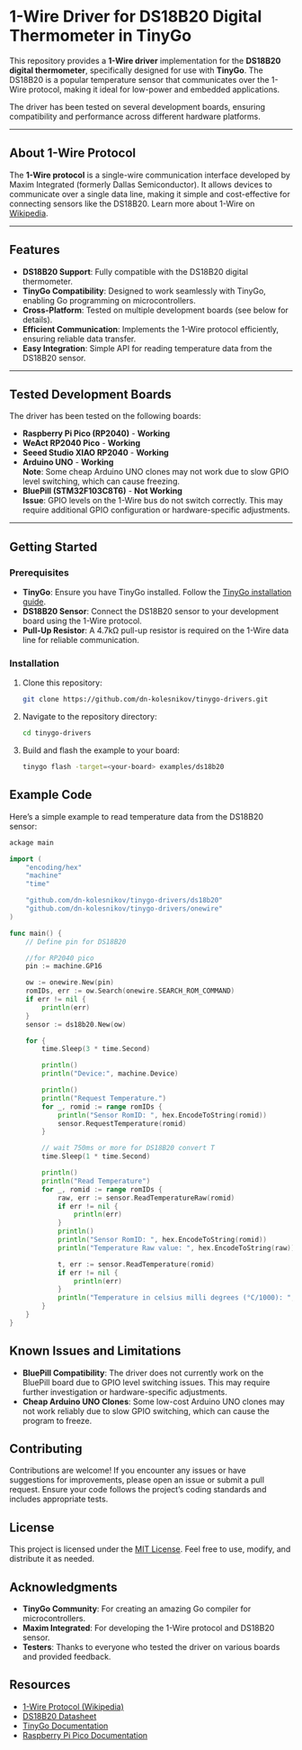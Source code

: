 # 1-Wire Driver for DS18B20 Digital Thermometer in TinyGo

This repository provides a **1-Wire driver** implementation for the **DS18B20 digital thermometer**, specifically designed for use with **TinyGo**. The DS18B20 is a popular temperature sensor that communicates over the 1-Wire protocol, making it ideal for low-power and embedded applications.

The driver has been tested on several development boards, ensuring compatibility and performance across different hardware platforms.

---

## About 1-Wire Protocol

The **1-Wire protocol** is a single-wire communication interface developed by Maxim Integrated (formerly Dallas Semiconductor). It allows devices to communicate over a single data line, making it simple and cost-effective for connecting sensors like the DS18B20. Learn more about 1-Wire on [Wikipedia](https://en.wikipedia.org/wiki/1-Wire).

---

## Features

- **DS18B20 Support**: Fully compatible with the DS18B20 digital thermometer.
- **TinyGo Compatibility**: Designed to work seamlessly with TinyGo, enabling Go programming on microcontrollers.
- **Cross-Platform**: Tested on multiple development boards (see below for details).
- **Efficient Communication**: Implements the 1-Wire protocol efficiently, ensuring reliable data transfer.
- **Easy Integration**: Simple API for reading temperature data from the DS18B20 sensor.

---

## Tested Development Boards

The driver has been tested on the following boards:

- **Raspberry Pi Pico (RP2040)** - **Working**
- **WeAct RP2040 Pico** - **Working**
- **Seeed Studio XIAO RP2040** - **Working**
- **Arduino UNO** - **Working**  
  **Note**: Some cheap Arduino UNO clones may not work due to slow GPIO level switching, which can cause freezing.
- **BluePill (STM32F103C8T6)** - **Not Working**  
  **Issue**: GPIO levels on the 1-Wire bus do not switch correctly. This may require additional GPIO configuration or hardware-specific adjustments.

---

## Getting Started

### Prerequisites

- **TinyGo**: Ensure you have TinyGo installed. Follow the [TinyGo installation guide](https://tinygo.org/getting-started/).
- **DS18B20 Sensor**: Connect the DS18B20 sensor to your development board using the 1-Wire protocol.
- **Pull-Up Resistor**: A 4.7kΩ pull-up resistor is required on the 1-Wire data line for reliable communication.

### Installation

1. Clone this repository:
   ```bash
   git clone https://github.com/dn-kolesnikov/tinygo-drivers.git
   ```
2. Navigate to the repository directory:
   ```bash
   cd tinygo-drivers
   ```
3. Build and flash the example to your board:
   ```bash
   tinygo flash -target=<your-board> examples/ds18b20
   ```
## Example Code

Here’s a simple example to read temperature data from the DS18B20 sensor:

```go
ackage main

import (
	"encoding/hex"
	"machine"
	"time"

	"github.com/dn-kolesnikov/tinygo-drivers/ds18b20"
	"github.com/dn-kolesnikov/tinygo-drivers/onewire"
)

func main() {
	// Define pin for DS18B20

	//for RP2040 pico
	pin := machine.GP16

	ow := onewire.New(pin)
	romIDs, err := ow.Search(onewire.SEARCH_ROM_COMMAND)
	if err != nil {
		println(err)
	}
	sensor := ds18b20.New(ow)

	for {
		time.Sleep(3 * time.Second)

		println()
		println("Device:", machine.Device)

		println()
		println("Request Temperature.")
		for _, romid := range romIDs {
			println("Sensor RomID: ", hex.EncodeToString(romid))
			sensor.RequestTemperature(romid)
		}

		// wait 750ms or more for DS18B20 convert T
		time.Sleep(1 * time.Second)

		println()
		println("Read Temperature")
		for _, romid := range romIDs {
			raw, err := sensor.ReadTemperatureRaw(romid)
			if err != nil {
				println(err)
			}
			println()
			println("Sensor RomID: ", hex.EncodeToString(romid))
			println("Temperature Raw value: ", hex.EncodeToString(raw))

			t, err := sensor.ReadTemperature(romid)
			if err != nil {
				println(err)
			}
			println("Temperature in celsius milli degrees (°C/1000): ", t)
		}
	}
}
```

## Known Issues and Limitations

- **BluePill Compatibility**: The driver does not currently work on the BluePill board due to GPIO level switching issues. This may require further investigation or hardware-specific adjustments.
- **Cheap Arduino UNO Clones**: Some low-cost Arduino UNO clones may not work reliably due to slow GPIO switching, which can cause the program to freeze.

## Contributing

Contributions are welcome! If you encounter any issues or have suggestions for improvements, please open an issue or submit a pull request. Ensure your code follows the project’s coding standards and includes appropriate tests.

## License

This project is licensed under the [MIT License](LICENSE). Feel free to use, modify, and distribute it as needed.

## Acknowledgments

- **TinyGo Community**: For creating an amazing Go compiler for microcontrollers.
- **Maxim Integrated**: For developing the 1-Wire protocol and DS18B20 sensor.
- **Testers**: Thanks to everyone who tested the driver on various boards and provided feedback.

## Resources

- [1-Wire Protocol (Wikipedia)](https://en.wikipedia.org/wiki/1-Wire)
- [DS18B20 Datasheet](https://datasheets.maximintegrated.com/en/ds/DS18B20.pdf)
- [TinyGo Documentation](https://tinygo.org/docs/)
- [Raspberry Pi Pico Documentation](https://www.raspberrypi.com/documentation/microcontrollers/)
